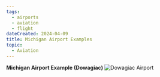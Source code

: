 ```yaml
---
tags:
  - airports
  - aviation
  - flight
dateCreated: 2024-04-09
title: Michigan Airport Examples
topic:
  - Aviation
---
```


**Michigan Airport Example (Dowagiac)**
![Dowagiac Airport](https://raw.githubusercontent.com/tinkernerd/TinkerDocs/main/attachments/ec_174.jpg)